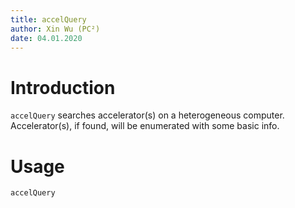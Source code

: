 ```yaml
---
title: accelQuery
author: Xin Wu (PC²)
date: 04.01.2020
---
```


# Introduction

`accelQuery` searches accelerator(s) on a heterogeneous computer.
Accelerator(s), if found, will be enumerated with some basic info.

# Usage

```bash
accelQuery
```

